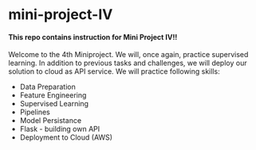 # mini-project-IV
#### This repo contains instruction for Mini Project IV!!

Welcome to the 4th Miniproject. We will, once again, practice supervised learning. In addition to previous tasks and challenges, we will deploy our solution to cloud as API service. We will practice following skills:

- Data Preparation
- Feature Engineering
- Supervised Learning
- Pipelines
- Model Persistance
- Flask - building own API
- Deployment to Cloud (AWS)


